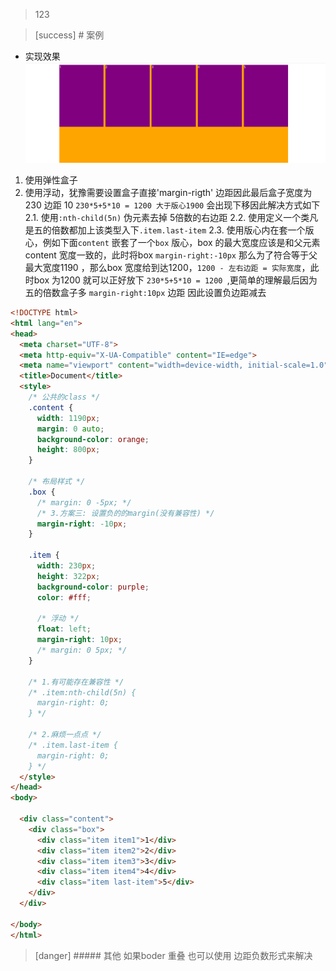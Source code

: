 >123

>[success] # 案例
* 实现效果
![](images/screenshot_1653191610362.png)
1. 使用弹性盒子
2. 使用浮动，犹豫需要设置盒子直接'margin-rigth' 边距因此最后盒子宽度为 230 边距 10 `230*5+5*10 = 1200 大于版心1900` 会出现下移因此解决方式如下
 2.1. 使用`:nth-child(5n)` 伪元素去掉 5倍数的右边距
 2.2. 使用定义一个类凡是五的倍数都加上该类型入下`.item.last-item`
 2.3. 使用版心内在套一个版心，例如下面`content` 嵌套了一个`box` 版心，box 的最大宽度应该是和父元素 content 宽度一致的，此时将box `margin-right:-10px` 那么为了符合等于父最大宽度1190 ，那么box 宽度给到达1200，`1200 - 左右边距 = 实际宽度`，此时box 为1200 就可以正好放下 `230*5+5*10 = 1200 `,更简单的理解最后因为五的倍数盒子多 `margin-right:10px` 边距 因此设置负边距减去
~~~html
<!DOCTYPE html>
<html lang="en">
<head>
  <meta charset="UTF-8">
  <meta http-equiv="X-UA-Compatible" content="IE=edge">
  <meta name="viewport" content="width=device-width, initial-scale=1.0">
  <title>Document</title>
  <style>
    /* 公共的class */
    .content {
      width: 1190px;
      margin: 0 auto;
      background-color: orange;
      height: 800px;
    }

    /* 布局样式 */
    .box {
      /* margin: 0 -5px; */
      /* 3.方案三: 设置负的的margin(没有兼容性) */
      margin-right: -10px;
    }

    .item {
      width: 230px;
      height: 322px;
      background-color: purple;
      color: #fff;

      /* 浮动 */
      float: left;
      margin-right: 10px;
      /* margin: 0 5px; */
    }

    /* 1.有可能存在兼容性 */
    /* .item:nth-child(5n) {
      margin-right: 0;
    } */
    
    /* 2.麻烦一点点 */
    /* .item.last-item {
      margin-right: 0;
    } */
  </style>
</head>
<body>
  
  <div class="content">
    <div class="box">
      <div class="item item1">1</div>
      <div class="item item2">2</div>
      <div class="item item3">3</div>
      <div class="item item4">4</div>
      <div class="item last-item">5</div>
    </div>
  </div>

</body>
</html>
~~~
>[danger] ##### 其他
如果boder 重叠 也可以使用 边距负数形式来解决
